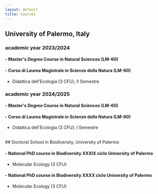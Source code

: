 ```yaml
---
layout: default
title: Courses
---
```

## University of Palermo, Italy

### academic year 2023/2024
#### - Master's Degree Course in Natural Sciences (LM-60)
#### - Corso di Laurea Magistrale in Scienze della Natura (LM-60)
- Didattica dell'Ecologia (3 CFU); II Semestre

### academic year 2024/2025
#### - Master's Degree Course in Natural Sciences (LM-60)
#### - Corso di Laurea Magistrale in Scienze della Natura (LM-60)
- Didattica dell'Ecologia (3 CFU); I Semestre
<br>
## Doctoral School in Biodiversity, University of Palermo

#### - National PhD course in Biodiversity XXXIX ciclo University of Palermo

- Molecular Ecology (3 CFU)
  
#### - National PhD course in Biodiversity XXXX ciclo University of Palermo

- Molecular Ecology (3 CFU)
<br>
